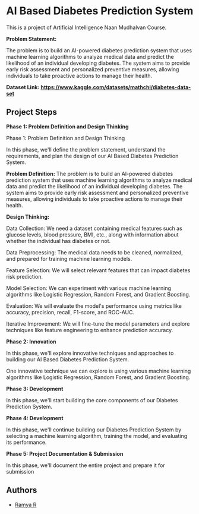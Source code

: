 
# AI Based Diabetes Prediction System

This is a project of Artificial Intelligence Naan Mudhalvan Course.

**Problem Statement:** 

The problem is to build an AI-powered diabetes prediction system that uses machine learning algorithms to analyze medical data and predict the likelihood of an individual developing diabetes. The system aims to provide early risk assessment and personalized preventive measures, allowing individuals to take proactive actions to manage their health.


**Dataset Link:  https://www.kaggle.com/datasets/mathchi/diabetes-data-set**


## Project Steps


**Phase 1: Problem Definition and Design Thinking**

Phase 1: Problem Definition and Design Thinking

In this phase, we'll define the problem statement, understand the requirements, and plan the design of our AI Based Diabetes Prediction System.

**Problem Definition:**  The problem is to build an AI-powered diabetes prediction system that uses machine learning algorithms to analyze medical data and predict the likelihood of an individual developing diabetes. The system aims to provide early risk assessment and personalized preventive measures, allowing individuals to take proactive actions to manage their health.

**Design Thinking:**

Data Collection: We need a dataset containing medical features such as glucose levels, blood pressure, BMI, etc., along with information about whether the individual has diabetes or not.

Data Preprocessing: The medical data needs to be cleaned, normalized, and prepared for training machine learning models.

Feature Selection: We will select relevant features that can impact diabetes risk prediction.

Model Selection: We can experiment with various machine learning algorithms like Logistic Regression, Random Forest, and Gradient Boosting.

Evaluation: We will evaluate the model's performance using metrics like accuracy, precision, recall, F1-score, and ROC-AUC.

Iterative Improvement: We will fine-tune the model parameters and explore techniques like feature engineering to enhance prediction accuracy.

**Phase 2: Innovation**

In this phase, we'll explore innovative techniques and approaches to building our AI Based Diabetes Prediction System.

One innovative technique we can explore is using various machine learning algorithms like Logistic Regression, Random Forest, and Gradient Boosting.

**Phase 3: Development**

In this phase, we'll start building the core components of our Diabetes Prediction System.

**Phase 4: Development**

In this phase, we'll continue building our Diabetes Prediction System by selecting a machine learning algorithm, training the model, and evaluating its performance.

**Phase 5: Project Documentation & Submission**

In this phase, we'll document the entire project and prepare it for submission



## Authors

- [Ramya R](https://github.com/abinaya2478/IBM-NM)


